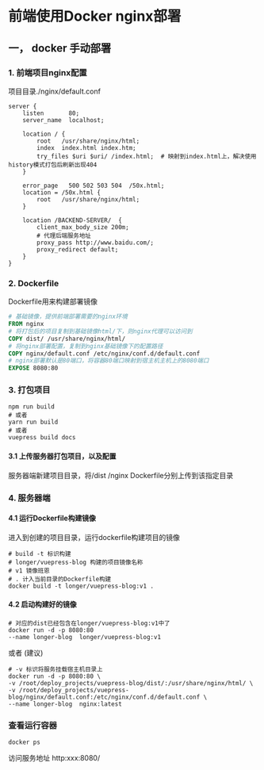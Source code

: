 # 前端使用Docker nginx部署

## 一， docker 手动部署

### 1. 前端项目nginx配置

项目目录./nginx/default.conf
```
server {
    listen       80;
    server_name  localhost;

    location / {
        root   /usr/share/nginx/html;
        index  index.html index.htm;
        try_files $uri $uri/ /index.html;  # 映射到index.html上，解决使用history模式打包后刷新出现404
    }

    error_page   500 502 503 504  /50x.html;
    location = /50x.html {
        root   /usr/share/nginx/html;
    }

    location /BACKEND-SERVER/  {
        client_max_body_size 200m;
        # 代理后端服务地址
        proxy_pass http://www.baidu.com/;
        proxy_redirect default;
    }
}

```

### 2. Dockerfile
Dockerfile用来构建部署镜像
```Dockerfile
# 基础镜像，提供前端部署需要的nginx环境
FROM nginx
# 将打包后的项目复制到基础镜像html/下，则nginx代理可以访问到
COPY dist/ /usr/share/nginx/html/
# 将nginx部署配置，复制到nginx基础镜像下的配置路径
COPY nginx/default.conf /etc/nginx/conf.d/default.conf
# nginx部署默认是80端口，将容器80端口映射到宿主机主机上的8080端口
EXPOSE 8080:80
```

### 3. 打包项目
```shell
npm run build
# 或者
yarn run build
# 或者
vuepress build docs
```
#### 3.1 上传服务器打包项目，以及配置
服务器端新建项目目录，将/dist /nginx Dockerfile分别上传到该指定目录

### 4. 服务器端
#### 4.1 运行Dockerfile构建镜像
进入到创建的项目目录，运行dockerfile构建项目的镜像
```shell
# build -t 标识构建
# longer/vuepress-blog 构建的项目镜像名称
# v1 镜像班恩
# . 计入当前目录的Dockerfile构建
docker build -t longer/vuepress-blog:v1 . 
```
#### 4.2 启动构建好的镜像
```shell
# 对应的dist已经包含在longer/vuepress-blog:v1中了
docker run -d -p 8080:80
--name longer-blog  longer/vuepress-blog:v1
```

或者 (建议)
```shell
# -v 标识将服务挂载宿主机目录上
docker run -d -p 8080:80 \
-v /root/deploy_projects/vuepress-blog/dist/:/usr/share/nginx/html/ \
-v /root/deploy_projects/vuepress-blog/nginx/default.conf:/etc/nginx/conf.d/default.conf \
--name longer-blog  nginx:latest
```

### 查看运行容器
```shell
docker ps
```
访问服务地址
http:xxx:8080/

